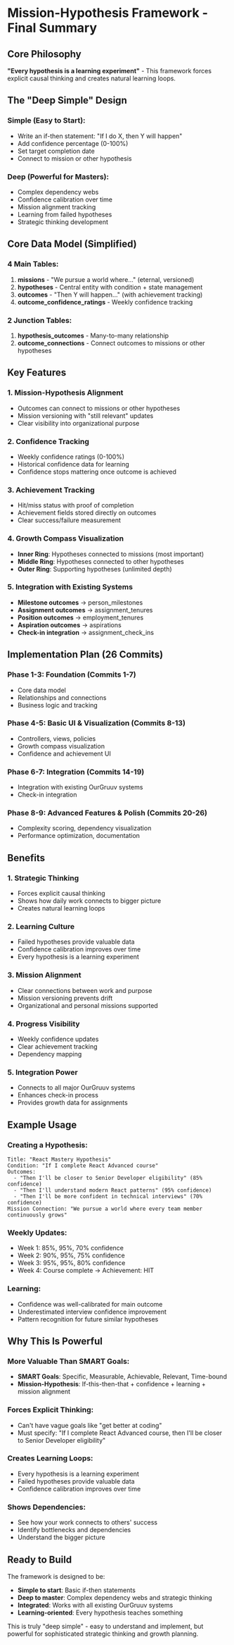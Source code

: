 # Mission-Hypothesis Framework - Final Summary

## Core Philosophy
**"Every hypothesis is a learning experiment"** - This framework forces explicit causal thinking and creates natural learning loops.

## The "Deep Simple" Design

### Simple (Easy to Start):
- Write an if-then statement: "If I do X, then Y will happen"
- Add confidence percentage (0-100%)
- Set target completion date
- Connect to mission or other hypothesis

### Deep (Powerful for Masters):
- Complex dependency webs
- Confidence calibration over time
- Mission alignment tracking
- Learning from failed hypotheses
- Strategic thinking development

## Core Data Model (Simplified)

### 4 Main Tables:
1. **missions** - "We pursue a world where..." (eternal, versioned)
2. **hypotheses** - Central entity with condition + state management
3. **outcomes** - "Then Y will happen..." (with achievement tracking)
4. **outcome_confidence_ratings** - Weekly confidence tracking

### 2 Junction Tables:
1. **hypothesis_outcomes** - Many-to-many relationship
2. **outcome_connections** - Connect outcomes to missions or other hypotheses

## Key Features

### 1. Mission-Hypothesis Alignment
- Outcomes can connect to missions or other hypotheses
- Mission versioning with "still relevant" updates
- Clear visibility into organizational purpose

### 2. Confidence Tracking
- Weekly confidence ratings (0-100%)
- Historical confidence data for learning
- Confidence stops mattering once outcome is achieved

### 3. Achievement Tracking
- Hit/miss status with proof of completion
- Achievement fields stored directly on outcomes
- Clear success/failure measurement

### 4. Growth Compass Visualization
- **Inner Ring**: Hypotheses connected to missions (most important)
- **Middle Ring**: Hypotheses connected to other hypotheses
- **Outer Ring**: Supporting hypotheses (unlimited depth)

### 5. Integration with Existing Systems
- **Milestone outcomes** → person_milestones
- **Assignment outcomes** → assignment_tenures
- **Position outcomes** → employment_tenures
- **Aspiration outcomes** → aspirations
- **Check-in integration** → assignment_check_ins

## Implementation Plan (26 Commits)

### Phase 1-3: Foundation (Commits 1-7)
- Core data model
- Relationships and connections
- Business logic and tracking

### Phase 4-5: Basic UI & Visualization (Commits 8-13)
- Controllers, views, policies
- Growth compass visualization
- Confidence and achievement UI

### Phase 6-7: Integration (Commits 14-19)
- Integration with existing OurGruuv systems
- Check-in integration

### Phase 8-9: Advanced Features & Polish (Commits 20-26)
- Complexity scoring, dependency visualization
- Performance optimization, documentation

## Benefits

### 1. Strategic Thinking
- Forces explicit causal thinking
- Shows how daily work connects to bigger picture
- Creates natural learning loops

### 2. Learning Culture
- Failed hypotheses provide valuable data
- Confidence calibration improves over time
- Every hypothesis is a learning experiment

### 3. Mission Alignment
- Clear connections between work and purpose
- Mission versioning prevents drift
- Organizational and personal missions supported

### 4. Progress Visibility
- Weekly confidence updates
- Clear achievement tracking
- Dependency mapping

### 5. Integration Power
- Connects to all major OurGruuv systems
- Enhances check-in process
- Provides growth data for assignments

## Example Usage

### Creating a Hypothesis:
```
Title: "React Mastery Hypothesis"
Condition: "If I complete React Advanced course"
Outcomes:
  - "Then I'll be closer to Senior Developer eligibility" (85% confidence)
  - "Then I'll understand modern React patterns" (95% confidence)
  - "Then I'll be more confident in technical interviews" (70% confidence)
Mission Connection: "We pursue a world where every team member continuously grows"
```

### Weekly Updates:
- Week 1: 85%, 95%, 70% confidence
- Week 2: 90%, 95%, 75% confidence
- Week 3: 95%, 95%, 80% confidence
- Week 4: Course complete → Achievement: HIT

### Learning:
- Confidence was well-calibrated for main outcome
- Underestimated interview confidence improvement
- Pattern recognition for future similar hypotheses

## Why This Is Powerful

### More Valuable Than SMART Goals:
- **SMART Goals**: Specific, Measurable, Achievable, Relevant, Time-bound
- **Mission-Hypothesis**: If-this-then-that + confidence + learning + mission alignment

### Forces Explicit Thinking:
- Can't have vague goals like "get better at coding"
- Must specify: "If I complete React Advanced course, then I'll be closer to Senior Developer eligibility"

### Creates Learning Loops:
- Every hypothesis is a learning experiment
- Failed hypotheses provide valuable data
- Confidence calibration improves over time

### Shows Dependencies:
- See how your work connects to others' success
- Identify bottlenecks and dependencies
- Understand the bigger picture

## Ready to Build

The framework is designed to be:
- **Simple to start**: Basic if-then statements
- **Deep to master**: Complex dependency webs and strategic thinking
- **Integrated**: Works with all existing OurGruuv systems
- **Learning-oriented**: Every hypothesis teaches something

This is truly "deep simple" - easy to understand and implement, but powerful for sophisticated strategic thinking and growth planning.







